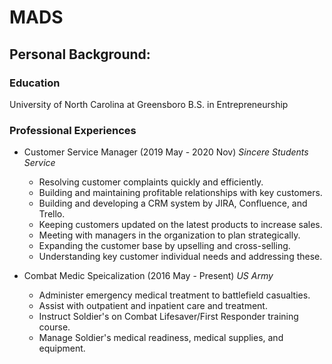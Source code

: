 # MADS
## Personal Background:
### Education
University of North Carolina at Greensboro
B.S. in Entrepreneurship 
### Professional Experiences
* Customer Service Manager (2019 May - 2020 Nov)
  *Sincere Students Service*
  * Resolving customer complaints quickly and efficiently. 
  * Building and maintaining profitable relationships with key customers. 
  * Building and developing a CRM system by JIRA, Confluence, and Trello. 
  * Keeping customers updated on the latest products to increase sales. 
  * Meeting with managers in the organization to plan strategically. 
  * Expanding the customer base by upselling and cross-selling. 
  * Understanding key customer individual needs and addressing these. 

* Combat Medic Speicalization (2016 May - Present)
  *US Army*
  * Administer emergency medical treatment to battlefield casualties.
  * Assist with outpatient and inpatient care and treatment.
  * Instruct Soldier's on Combat Lifesaver/First Responder training course.
  * Manage Soldier's medical readiness, medical supplies, and equipment.

